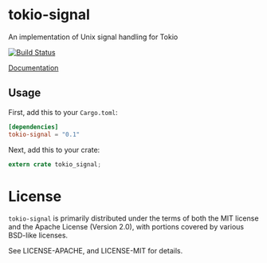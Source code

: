 # tokio-signal

An implementation of Unix signal handling for Tokio

[![Build Status](https://travis-ci.org/alexcrichton/tokio-signal.svg?branch=master)](https://travis-ci.org/alexcrichton/tokio-signal)

[Documentation](https://docs.rs/tokio-signal)

## Usage

First, add this to your `Cargo.toml`:

```toml
[dependencies]
tokio-signal = "0.1"
```

Next, add this to your crate:

```rust
extern crate tokio_signal;
```

# License

`tokio-signal` is primarily distributed under the terms of both the MIT
license and the Apache License (Version 2.0), with portions covered by various
BSD-like licenses.

See LICENSE-APACHE, and LICENSE-MIT for details.


